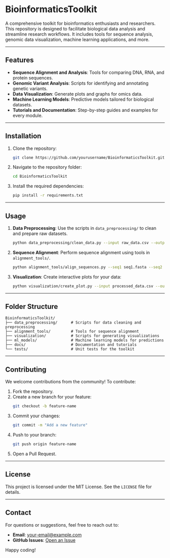# BioinformaticsToolkit

A comprehensive toolkit for bioinformatics enthusiasts and researchers. This repository is designed to facilitate biological data analysis and streamline research workflows. It includes tools for sequence analysis, genomic data visualization, machine learning applications, and more.

---

## Features

- **Sequence Alignment and Analysis**: Tools for comparing DNA, RNA, and protein sequences.
- **Genomic Variant Analysis**: Scripts for identifying and annotating genetic variants.
- **Data Visualization**: Generate plots and graphs for omics data.
- **Machine Learning Models**: Predictive models tailored for biological datasets.
- **Tutorials and Documentation**: Step-by-step guides and examples for every module.

---

## Installation

1. Clone the repository:
   ```bash
   git clone https://github.com/yourusername/BioinformaticsToolkit.git
   ```
2. Navigate to the repository folder:
   ```bash
   cd BioinformaticsToolkit
   ```
3. Install the required dependencies:
   ```bash
   pip install -r requirements.txt
   ```

---

## Usage

1. **Data Preprocessing**:
   Use the scripts in `data_preprocessing/` to clean and prepare raw datasets.
   ```bash
   python data_preprocessing/clean_data.py --input raw_data.csv --output processed_data.csv
   ```

2. **Sequence Alignment**:
   Perform sequence alignment using tools in `alignment_tools/`.
   ```bash
   python alignment_tools/align_sequences.py --seq1 seq1.fasta --seq2 seq2.fasta
   ```

3. **Visualization**:
   Create interactive plots for your data:
   ```bash
   python visualization/create_plot.py --input processed_data.csv --output plot.png
   ```

---

## Folder Structure

```
BioinformaticsToolkit/
├── data_preprocessing/      # Scripts for data cleaning and preprocessing
├── alignment_tools/         # Tools for sequence alignment
├── visualization/           # Scripts for generating visualizations
├── ml_models/               # Machine learning models for predictions
├── docs/                    # Documentation and tutorials
└── tests/                   # Unit tests for the toolkit
```

---

## Contributing

We welcome contributions from the community! To contribute:

1. Fork the repository.
2. Create a new branch for your feature:
   ```bash
   git checkout -b feature-name
   ```
3. Commit your changes:
   ```bash
   git commit -m "Add a new feature"
   ```
4. Push to your branch:
   ```bash
   git push origin feature-name
   ```
5. Open a Pull Request.

---

## License

This project is licensed under the MIT License. See the `LICENSE` file for details.

---

## Contact

For questions or suggestions, feel free to reach out to:

- **Email**: your-email@example.com
- **GitHub Issues**: [Open an Issue](https://github.com/yourusername/BioinformaticsToolkit/issues)

Happy coding!
